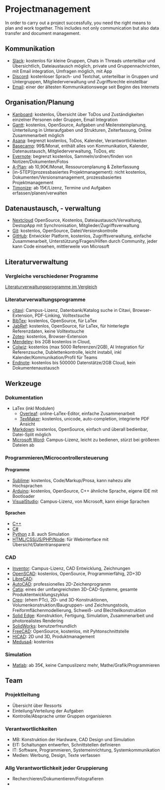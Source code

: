 # Projectmanagement
In order to carry out a project successfully, you need the right means to plan and work together. This includes not only communication but also data transfer and document management.

## Kommunikation
- [Slack](https://slack.com/intl/de-de): kostenlos für kleine Gruppen, Chats in Threads unterteilbar und Übersichtlich, Dateiaustausch möglich, private und Gruppennachrichten, mit Email integration, Umfragen möglich, mit App
- [Discord](https://discordapp.com/): kostenloser Sprach- und Textchat, unterteilbar in Gruppen und Untergruppen, Mitgliederverwaltung und Zugriffsrechte einstellbar
- [Email](https://cre.fm/cre104-e-mail): einer der ältesten Kommunikationswege seit Beginn des Internets

## Organisation/Planung
- [Kanboard](https://kanboard.org/): kostenlos, Übersicht über ToDos und Zuständigkeiten einzelner Personen oder Gruppen, Email Integration
- [Gantt](https://www.ganttproject.biz/): kostenlos, OpenSource, Aufgaben und Meilensteinplanung, Unterteilung in Unteraufgaben und Strukturen, Zeiterfassung, Online Zusammenarbeit möglich
- [Asana](https://asana.com/de/pricing): begrenzt kostenlos, ToDos, Kalender, Verantwortlichkeiten
- [Basecamp](https://basecamp.com/): 99$/Monat, enthält alles von Kommunikation, Kalender, Datenaustausch, Mitgliederverwaltung, ToDos, etc
- [Evernote](https://evernote.com/intl/de/compare-plans): begrenzt kostenlos, Sammeln/ordnen/finden von Notizen/Dokumenten/Fotos
- [A-Plan](https://www.braintool.com/): ab 10,90€/Monat, Ressourcenplanung & Zeiterfassung
- [in-STEP](prozessbasiertes Projektmanagement): nicht kostenlos, Dokumenten/Versionsmanagement, prozessbasiertes Projektmanagement
- [Timonize](http://www.timonize.de/): ab 15€/Lizenz, Termine und Aufgaben erfassen/planen/verwalten

## Datenaustausch, - verwaltung
- [Nextcloud](https://nextcloud.com/) OpenSource, Kostenlos, Dateiaustausch/Verwaltung, DestopApp mit Synchronisation, Mitglieder/Zugriffsverwaltung
- [Git](https://git-scm.com/): kostenlos, OpenSource, Datei/Versionskontrolle
- [GitHub](https://github.com/): Entwickler Platform, kostenlos, Zugriffsverwaltung, einfache Zusammenarbeit, Unterstützung/Fragen/Hilfen durch Community, jeder kann Code einsehen, mittlerweile von Microsoft

## Literaturverwaltung
### Vergleiche verschiedener Programme
[Literaturverwaltungsprogramme im Vergleich](http://mediatum.ub.tum.de/1127579?show_id=1316333)

### Literaturverwaltungsprogramme
- [citavi](): Campus-Lizenz, Datenbank/Katalog suche in Citavi, Browser-Extension, PDF-Linking, Volltextsuche
- [BibTex](https://www.ctan.org/pkg/bibtex): kostenlos, OpenSource, für LaTex
- [JabRef](https://www.jabref.org/): kostenlos, OpenSource, für LaTex, für hinterlegte Referenzdaten, keine Volltextsuche
- [Zoteo](https://www.zotero.org/): kostenlos, Browser-Extension
- [Mendeley](https://www.mendeley.com/?interaction_required=true): bis 2GB kostenlos in Cloud, 
- [Colwiz](https://wizdom.ai): kostenlos (max 5000 Referenzen/2GB), AI Integration für Referenzsuche, Dublettenkontrolle, leicht instabil, inkl Kalender/Kommunikation/Profil für Teams
- [Endnote](https://endnote.com): kostenlos bis 500000 Datenstätze/2GB Cloud, kein Dokumentenaustausch

## Werkzeuge
### Dokumentation
- LaTex (inkl Modulen)
	- [Overleaf](https://www.overleaf.com/):  online-LaTex-Editor, einfache Zusammenarbeit
	- [TexMaker](http://www.xm1math.net/texmaker/): kostenlos, unicode, auto-completion, integrierte PDF Ansicht
- [Markdown](https://markdown.de/): kostenlos, OpenSource, einfach und überall bedienbar, Datei-Split möglich 
- [Microsoft Word](https://products.office.com/de-DE/word): Campus-Lizenz, leicht zu bedienen, stürzt bei größeren Dateien ab

### Programmieren/Microcontrollersteuerung
#### Programme
- [Sublime](https://www.sublimetext.com/): kostenlos, Code/Markup/Prosa, kann nahezu alle Hochsprachen
- [Arduino](http://arduino.cc): kostenlos, OpenSource, C++ ähnliche Sprache, eigene IDE mit Bootloader
- [VisualStudio](https://www.visualstudio.com/): Campus-Lizenz, von Microsoft, kann einige Sprachen 

#### Sprachen
- [C++](https://www.iso.org/standard/64029.html)
- [C#](https://docs.microsoft.com/de-de/dotnet/csharp/)
- [Python](https://www.python.org/) z.B. auch Simulation
- [HTML/CSS/JS/PHP/Node](https://www.w3resource.com/index.php): für Webinterface mit Übersicht/Datentransparenz

### CAD
- [Inventor](https://www.autodesk.de/products/inventor/overview): Campus-Lizenz, CAD Entwicklung, Zeichnungen
- [OpenSCAD](https://www.openscad.org/): kostenlos, OpenSource, Programmierfähig, 2D+3D
- [LibreCAD]():
- [AutoCAD](http://www.autodesk.de/products/all-autocad/): professionelles 2D-Zeichenprogramm
- [Catia](http://www.3ds.com/de/produkte-und-services/catia/): eines der umfangreichsten 3D-CAD-Systeme, gesamte Produktentwicklungszyklus
- [Creo](http://de.ptc.com/product/creo): (ehem PTc), 2D- und 3D-Konstruktionen, Volumenkonstruktion/Baugruppen- und Zeichnungstools, Freiformflächenmodellierung, Schweiß- und Blechteilkonstruktion
- [Solid Edge](http://www.plm.automation.siemens.com/de_de/products/velocity/solidedge/): Konstruktion, Fertigung, Simulation, Zusammenarbeit und photorealistes Rendering
- [SolidWorks](http://www.solidworks.de/): benutzerfreundlich
- [FreeCAD](http://free-cad.sourceforge.net/): OpenSource, kostenlos, mit Pyhtonschnittstelle
- [HiCAD](https://www.isdgroup.com/de/isd-produkte/cad-hicad.html): 2D und 3D, Produktmanagement
- [Medusa4](http://www.cad-schroer.de/produkte/medusa4.html/): kostenlos

### Simulation
- [Matlab](https://de.mathworks.com/products/matlab.html): ab 35€, keine Campuslizenz mehr, Mathe/Grafik/Programmieren


## Team 
### Projektleitung 
- Übersicht über Ressorts
- Einteilung/Verteilung der Aufgaben
- Kontrolle/Absprache unter Gruppen organisieren

### Verantwortlichkeiten
- MB: Konstruktion der Hardware, CAD Design und Simulation
- EIT: Schaltungen entwerfen, Schnittstellen definieren
- IT: Software, Programmieren, Systemeinrichtung, Systemkommunikation
- Medien: Werbung, Design, Texte verfassen

### Allg Verantwortlichkeit jeder Gruppierung
- Recherchieren/Dokumentieren/Fotografieren
- 
